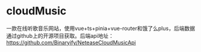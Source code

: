 # cloudMusic
一款在线听歌音乐网站，使用vue+ts+pinia+vue-router和饿了么plus，后端数据通过github上的开源项目获取。后端api地址：https://github.com/Binaryify/NeteaseCloudMusicApi
